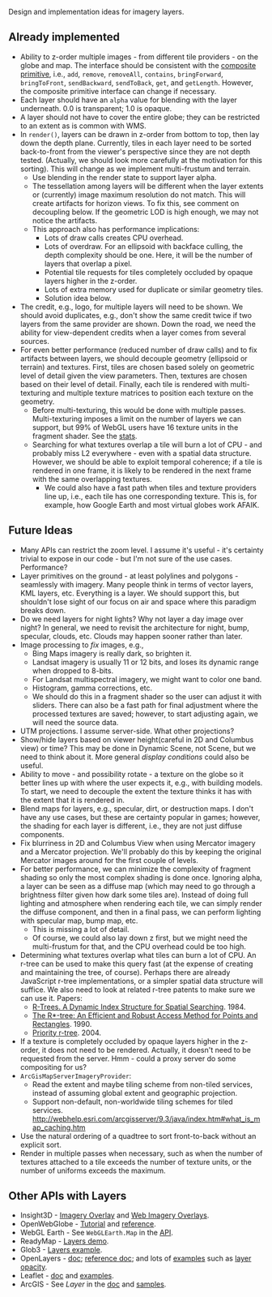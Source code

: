 Design and implementation ideas for imagery layers.

## Already implemented

* Ability to z-order multiple images - from different tile providers - on the globe and map.  The interface should be consistent with the [composite primitive](https://github.com/AnalyticalGraphicsInc/cesium/blob/master/Source/Scene/CompositePrimitive.js), i.e., `add`, `remove`, `removeAll`, `contains`, `bringForward`, `bringToFront`, `sendBackward`, `sendToBack`, `get`, and `getLength`.  However, the composite primitive interface can change if necessary.  
* Each layer should have an `alpha` value for blending with the layer underneath.  0.0 is transparent; 1.0 is opaque.
* A layer should not have to cover the entire globe; they can be restricted to an extent as is common with WMS.
* In `render()`, layers can be drawn in z-order from bottom to top, then lay down the depth plane.  Currently, tiles in each layer need to be sorted back-to-front from the viewer's perspective since they are not depth tested.  (Actually, we should look more carefully at the motivation for this sorting).  This will change as we implement multi-frustum and terrain.
   * Use blending in the render state to support layer alpha.
   * The tessellation among layers will be different when the layer extents or (currently) image maximum resolution do not match.  This will create artifacts for horizon views.  To fix this, see comment on decoupling below.  If the geometric LOD is high enough, we may not notice the artifacts.
   * This approach also has performance implications:
      * Lots of draw calls creates CPU overhead.
      * Lots of overdraw.  For an ellipsoid with backface culling, the depth complexity should be one.  Here, it will be the number of layers that overlap a pixel.
      * Potential tile requests for tiles completely occluded by opaque layers higher in the z-order.
      * Lots of extra memory used for duplicate or similar geometry tiles.
      * Solution idea below.
* The credit, e.g., logo, for multiple layers will need to be shown.  We should avoid duplicates, e.g., don't show the same credit twice if two layers from the same provider are shown.  Down the road, we need the ability for view-dependent credits when a layer comes from several sources.
* For even better performance (reduced number of draw calls) and to fix artifacts between layers, we should decouple geometry (ellipsoid or terrain) and textures.  First, tiles are chosen based solely on geometric level of detail given the view parameters.  Then, textures are chosen based on their level of detail.  Finally, each tile is rendered with multi-texturing and multiple texture matrices to position each texture on the geometry.
   * Before multi-texturing, this would be done with multiple passes.  Multi-texturing imposes a limit on the number of layers we can support, but 99% of WebGL users have 16 texture units in the fragment shader.  See the [stats](http://webglstats.com/).
   * Searching for what textures overlap a tile will burn a lot of CPU - and probably miss L2 everywhere - even with a spatial data structure.  However, we should be able to exploit temporal coherence; if a tile is rendered in one frame, it is likely to be rendered in the next frame with the same overlapping textures.
      * We could also have a fast path when tiles and texture providers line up, i.e., each tile has one corresponding texture.  This is, for example, how Google Earth and most virtual globes work AFAIK.

## Future Ideas

* Many APIs can restrict the zoom level.  I assume it's useful - it's certainty trivial to expose in our code - but I'm not sure of the use cases.  Performance?
* Layer primitives on the ground - at least polylines and polygons - seamlessly with imagery.  Many people think in terms of vector layers, KML layers, etc.  Everything is a layer.  We should support this, but shouldn't lose sight of our focus on air and space where this paradigm breaks down.
* Do we need layers for night lights?  Why not layer a day image over night?  In general, we need to revisit the architecture for night, bump, specular, clouds, etc.  Clouds may happen sooner rather than later.
* Image processing to _fix_ images, e.g.,
   * Bing Maps imagery is really dark, so brighten it.
   * Landsat imagery is usually 11 or 12 bits, and loses its dynamic range when dropped to 8-bits.
   * For Landsat multispectral imagery, we might want to color one band.
   * Histogram, gamma corrections, etc.
   * We should do this in a fragment shader so the user can adjust it with sliders.  There can also be a fast path for final adjustment where the processed textures are saved; however, to start adjusting again, we will need the source data.
* UTM projections.  I assume server-side.  What other projections?
* Show/hide layers based on viewer height(careful in 2D and Columbus view) or time?  This may be done in Dynamic Scene, not Scene, but we need to think about it.  More general _display conditions_ could also be useful.
* Ability to move - and possibility rotate - a texture on the globe so it better lines up with where the user expects it, e.g., with building models.  To start, we need to decouple the extent the texture thinks it has with the extent that it is rendered in.
* Blend maps for layers, e.g., specular, dirt, or destruction maps.  I don't have any use cases, but these are certainty popular in games; however, the shading for each layer is different, i.e., they are not just diffuse components.
* Fix blurriness in 2D and Columbus View when using Mercator imagery and a Mercator projection.  We'll probably do this by keeping the original Mercator images around for the first couple of levels.
* For better performance, we can minimize the complexity of fragment shading so only the most complex shading is done once.  Ignoring alpha, a layer can be seen as a diffuse map (which may need to go through a brightness filter given how dark some tiles are).  Instead of doing full lighting and atmosphere when rendering each tile, we can simply render the diffuse component, and then in a final pass, we can perform lighting with specular map, bump map, etc.
   * This is missing a lot of detail.
   * Of course, we could also lay down z first, but we might need the multi-frustum for that, and the CPU overhead could be too high.
* Determining what textures overlap what tiles can burn a lot of CPU.  An r-tree can be used to make this query fast (at the expense of creating and maintaining the tree, of course).  Perhaps there are already JavaScript r-tree implementations, or a simpler spatial data structure will suffice.  We also need to look at related r-tree patents to make sure we can use it.  Papers:
   * [R-Trees.  A Dynamic Index Structure for Spatial Searching](http://postgis.refractions.net/support/rtree.pdf).  1984.
   * [The R*-tree: An Efficient and Robust Access Method for  Points and Rectangles](http://infolab.usc.edu/csci587/Fall2011/papers/p322-beckmann.pdf).  1990.
   * [Priority r-tree](http://www.cse.ust.hk/~yike/prtree/).  2004.
* If a texture is completely occluded by opaque layers higher in the z-order, it does not need to be rendered.  Actually, it doesn't need to be requested from the server.  Hmm - could a proxy server do some compositing for us?
* `ArcGisMapServerImageryProvider`:
   * Read the extent and maybe tiling scheme from non-tiled services, instead of assuming global extent and geographic projection.
   * Support non-default, non-worldwide tiling schemes for tiled services.  http://webhelp.esri.com/arcgisserver/9.3/java/index.htm#what_is_map_caching.htm
* Use the natural ordering of a quadtree to sort front-to-back without an explicit sort.
* Render in multiple passes when necessary, such as when the number of textures attached to a tile exceeds the number of texture units, or the number of uniforms exceeds the maximum.

## Other APIs with Layers
   * Insight3D - [Imagery Overlay](http://www.agi.com/resources/help/online/AGIComponents/Programmer's%20Guide/Overview/Graphics/GlobeOverlays/Imagery.html) and [Web Imagery Overlays](http://www.agi.com/resources/help/online/AGIComponents/Programmer's%20Guide/Overview/Graphics/GlobeOverlays/WebImagery.html).
   * OpenWebGlobe - [Tutorial](http://wiki.openwebglobe.org/doku.php?id=tutorial:webgl0103) and [reference](http://wiki.openwebglobe.org/doku.php?id=reference).
   * WebGL Earth - See `WebGLEarth.Map` in the [API](http://www.webglearth.org/api).
   * ReadyMap - [Layers demo](http://demo.pelicanmapping.com/rmweb/webgl/tests/twolayers.html).
   * Glob3 - [Layers example](http://ami.dis.ulpgc.es/glob3m/index.php?id=4&example=layers).
   * OpenLayers - [doc](http://docs.openlayers.org/library/layers.html); [reference doc](http://dev.openlayers.org/releases/OpenLayers-2.11/doc/apidocs/files/OpenLayers/Layer-js.html); and lots of [examples](http://openlayers.org/dev/examples/) such as [layer opacity](http://openlayers.org/dev/examples/layer-opacity.html).
   * Leaflet - [doc](http://leaflet.cloudmade.com/reference.html) and [examples](http://leaflet.cloudmade.com/examples.html).
   * ArcGIS - See _Layer_ in the [doc](http://help.arcgis.com/en/webapi/javascript/arcgis/help/jsapi_start.htm) and [samples](http://help.arcgis.com/en/webapi/javascript/arcgis/help/jssamples_start.htm).